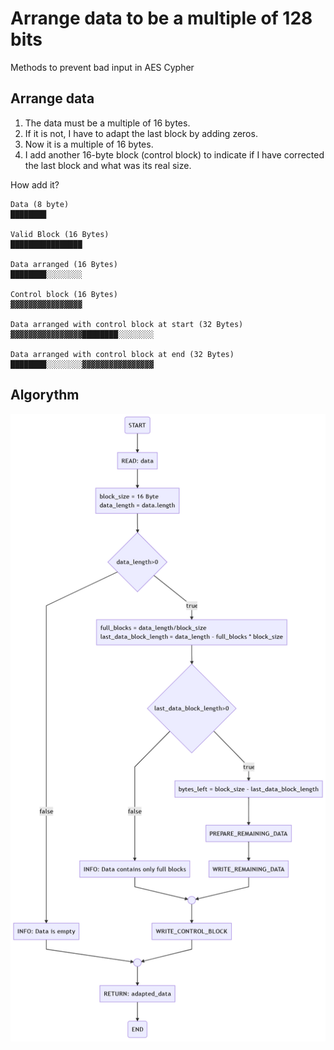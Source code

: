 Arrange data to be a multiple of 128 bits
=========================================

Methods to prevent bad input in AES Cypher

## Arrange data

1. The data must be a multiple of 16 bytes.
2. If it is not, I have to adapt the last block by adding zeros.
3. Now it is a multiple of 16 bytes.
4. I add another 16-byte block (control block) to indicate if I have corrected the last block and what was its real size.

How add it?

```
Data (8 byte)
████████

Valid Block (16 Bytes)
████████████████

Data arranged (16 Bytes)
████████░░░░░░░░

Control block (16 Bytes)
▓▓▓▓▓▓▓▓▓▓▓▓▓▓▓▓

Data arranged with control block at start (32 Bytes)
▓▓▓▓▓▓▓▓▓▓▓▓▓▓▓▓████████░░░░░░░░

Data arranged with control block at end (32 Bytes)
████████░░░░░░░░▓▓▓▓▓▓▓▓▓▓▓▓▓▓▓▓
```
## Algorythm
![block.mermaid.png](https://raw.githubusercontent.com/TonyWhite/C.H.A.O.S./master/sandbox/data%20block/block.mermaid.png)

